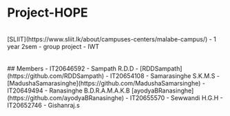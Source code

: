 # Project-HOPE
<br/>
[SLIIT](https://www.sliit.lk/about/campuses-centers/malabe-campus/) - 1 year 2sem - group project - IWT
<br/>
<br/>
<br/>
## Members
- IT20646592 - Sampath R.D.D - [RDDSampath](https://github.com/RDDSampath)
- IT20654108 - Samarasinghe S.K.M.S - [MadushaSamarasinghe](https://github.com/MadushaSamarsinghe)
- IT20649494 - Ranasinghe B.D.R.A.M.A.K.B [ayodyaBRanasinghe](https://github.com/ayodyaBRanasinghe)
- IT20655570 - Sewwandi H.G.H
- IT20652746 - Gishanraj.s
